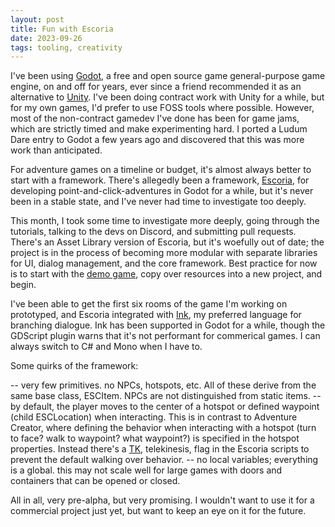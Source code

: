 ```yaml
--- 
layout: post
title: Fun with Escoria
date: 2023-09-26
tags: tooling, creativity
---
```


I've been using [Godot](http://godotengine.org), a free and open source game general-purpose game engine, on and off for years, ever since a friend recommended it as an alternative to [Unity](https://unity.com/). I've been doing contract work with Unity for a while, but for my own games, I'd prefer to use FOSS tools where possible. However, most of the non-contract gamedev I've done has been for game jams, which are strictly timed and make experimenting hard. I ported a Ludum Dare entry to Godot a few years ago and discovered that this was more work than anticipated.

For adventure games on a timeline or budget, it's almost always better to start with a framework. There's allegedly been a framework, [Escoria](https://docs.escoria-framework.org/en/devel/), for developing point-and-click-adventures in Godot for a while, but it's never been in a stable state, and I've never had time to investigate too deeply.

This month, I took some time to investigate more deeply, going through the tutorials, talking to the devs on Discord, and submitting pull requests. There's an Asset Library version of Escoria, but it's woefully out of date; the project is in the process of becoming more modular with separate libraries for UI, dialog management, and the core framework. Best practice for now is to start with the [demo game](https://github.com/godot-escoria/escoria-demo-game), copy over resources into a new project, and begin.

I've been able to get the first six rooms of the game I'm working on prototyped, and Escoria integrated with [Ink](https://github.com/inkle/ink), my preferred language for branching dialogue. Ink has been supported in Godot for a while, though the GDScript plugin warns that it's not performant for commerical games. I can always switch to C# and Mono when I have to.

Some quirks of the framework:

-- very few primitives. no NPCs, hotspots, etc. All of these derive from the same base class, ESCItem. NPCs are not distinguished from static items.
-- by default, the player moves to the center of a hotspot or defined waypoint (child ESCLocation) when interacting. This is in contrast to Adventure Creator, where defining the behavior when interacting with a hotspot (turn to face? walk to waypoint? what waypoint?) is specified in the hotspot properties. Instead there's a [TK](https://docs.escoria-framework.org/en/devel/scripting/z_esc_reference.html#event-flags), telekinesis, flag in the Escoria scripts to prevent the default walking over behavior.
-- no local variables; everything is a global. this may not scale well for large games with doors and containers that can be opened or closed.

All in all, very pre-alpha, but very promising. I wouldn't want to use it for a commercial project just yet, but want to keep an eye on it for the future.
